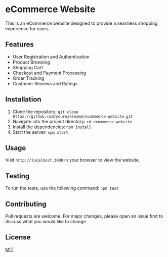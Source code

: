 # eCommerce Website

This is an eCommerce website designed to provide a seamless shopping experience for users.

## Features

- User Registration and Authentication
- Product Browsing
- Shopping Cart
- Checkout and Payment Processing
- Order Tracking
- Customer Reviews and Ratings

## Installation

1. Clone the repository: `git clone https://github.com/yourusername/ecommerce-website.git`
2. Navigate into the project directory: `cd ecommerce-website`
3. Install the dependencies: `npm install`
4. Start the server: `npm start`

## Usage

Visit `http://localhost:3000` in your browser to view the website.

## Testing

To run the tests, use the following command: `npm test`

## Contributing

Pull requests are welcome. For major changes, please open an issue first to discuss what you would like to change.

## License

[MIT](https://choosealicense.com/licenses/mit/)
